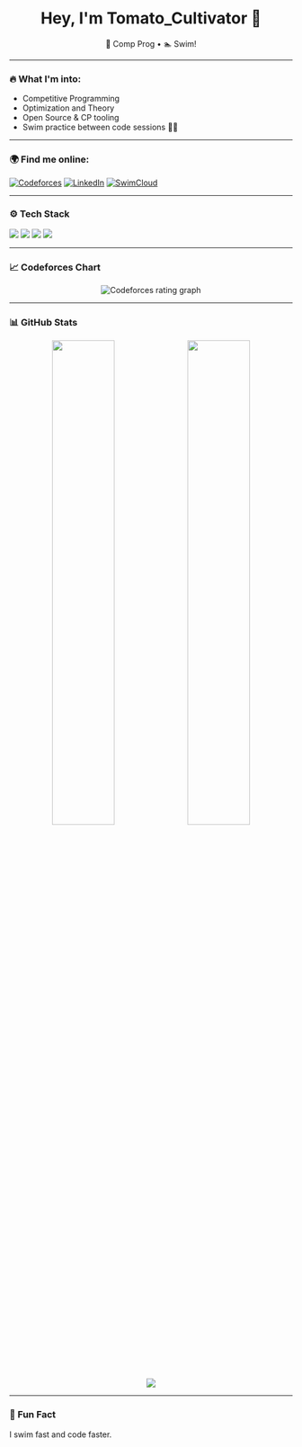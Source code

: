 <h1 align="center">Hey, I'm Tomato_Cultivator 👋</h1>

<p align="center">
  🍅 Comp Prog • 🏊 Swim!
</p>

---

### 🔥 What I'm into:
- Competitive Programming
- Optimization and Theory
- Open Source & CP tooling
- Swim practice between code sessions 🏊‍♂️

---

### 🌍 Find me online:

[![Codeforces](https://img.shields.io/badge/Codeforces-Tomato__Cultivator-blue?style=for-the-badge&logo=codeforces)](https://codeforces.com/profile/Tomato_Cultivator)
[![LinkedIn](https://img.shields.io/badge/LinkedIn-Derrick%20Kwan-blue?style=for-the-badge&logo=linkedin)](https://www.linkedin.com/in/derrick-kwan-5644b52b9/)
[![SwimCloud](https://img.shields.io/badge/SwimCloud-Profile-lightblue?style=for-the-badge)](https://www.swimcloud.com/swimmer/2799094/)

---

### ⚙️ Tech Stack

<p>
  <img src="https://img.shields.io/badge/C++-00599C?style=for-the-badge&logo=c%2B%2B&logoColor=white" />
  <img src="https://img.shields.io/badge/Python-3776AB?style=for-the-badge&logo=python&logoColor=white" />
  <img src="https://img.shields.io/badge/Git-F05032?style=for-the-badge&logo=git&logoColor=white" />
  <img src="https://img.shields.io/badge/VSCode-007ACC?style=for-the-badge&logo=visual-studio-code&logoColor=white" />
</p>

---

### 📈 Codeforces Chart

<p align="center">
  <img src="https://cf.leed.at?id=Tomato_Cultivator" alt="Codeforces rating graph" />
</p>

---

### 📊 GitHub Stats

<p align="center">
  <img width="47%" src="https://github-readme-stats.vercel.app/api?username=paradoxicaly&show_icons=true&theme=tokyonight&hide=issues" />
  <img width="47%" src="https://github-readme-stats.vercel.app/api/top-langs/?username=paradoxicaly&layout=compact&theme=tokyonight" />
</p>

<p align="center">
  <img src="https://github-readme-activity-graph.vercel.app/graph?username=paradoxicaly&theme=tokyo-night" />
</p>

---

### 🧠 Fun Fact
I swim fast and code faster.
